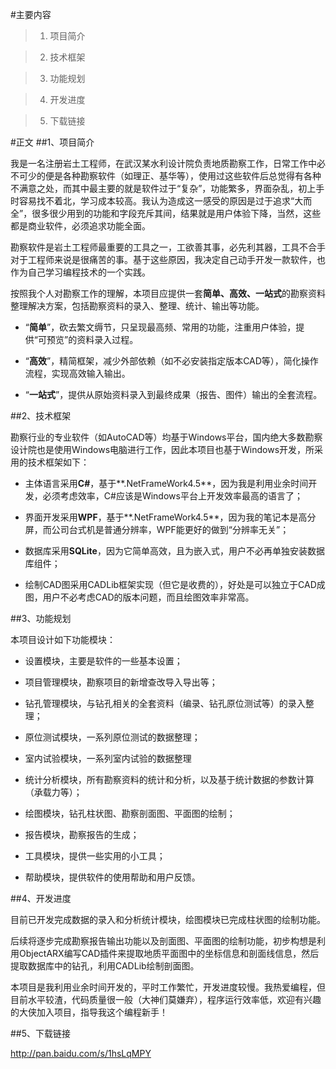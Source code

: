 #主要内容

>1. 项目简介       

>2. 技术框架   

>3. 功能规划   

>4. 开发进度

>5. 下载链接


#正文
##1、项目简介

我是一名注册岩土工程师，在武汉某水利设计院负责地质勘察工作，日常工作中必不可少的便是各种勘察软件（如理正、基华等），使用过这些软件后总觉得有各种不满意之处，而其中最主要的就是软件过于“复杂”，功能繁多，界面杂乱，初上手时容易找不着北，学习成本较高。我认为造成这一感受的原因是过于追求“大而全”，很多很少用到的功能和字段充斥其间，结果就是用户体验下降，当然，这些都是商业软件，必须追求功能全面。   

勘察软件是岩土工程师最重要的工具之一，工欲善其事，必先利其器，工具不合手对于工程师来说是很痛苦的事。基于这些原因，我决定自己动手开发一款软件，也作为自己学习编程技术的一个实践。   

按照我个人对勘察工作的理解，本项目应提供一套**简单、高效、一站式**的勘察资料整理解决方案，包括勘察资料的录入、整理、统计、输出等功能。      

+ “**简单**”，砍去繁文缛节，只呈现最高频、常用的功能，注重用户体验，提供“可预览”的资料录入过程。

+ “**高效**”，精简框架，减少外部依赖（如不必安装指定版本CAD等），简化操作流程，实现高效输入输出。

+ “**一站式**”，提供从原始资料录入到最终成果（报告、图件）输出的全套流程。   


##2、技术框架   

勘察行业的专业软件（如AutoCAD等）均基于Windows平台，国内绝大多数勘察设计院也是使用Windows电脑进行工作，因此本项目也基于Windows开发，所采用的技术框架如下：   

+ 主体语言采用**C#**，基于**.NetFrameWork4.5**，因为我是利用业余时间开发，必须考虑效率，C#应该是Windows平台上开发效率最高的语言了；   

+ 界面开发采用**WPF**，基于**.NetFrameWork4.5**，因为我的笔记本是高分屏，而公司台式机是普通分辨率，WPF能更好的做到“分辨率无关”；   

+ 数据库采用**SQLite**，因为它简单高效，且为嵌入式，用户不必再单独安装数据库组件；    

+ 绘制CAD图采用CADLib框架实现（但它是收费的），好处是可以独立于CAD成图，用户不必考虑CAD的版本问题，而且绘图效率非常高。    


##3、功能规划      

本项目设计如下功能模块：   

+ 设置模块，主要是软件的一些基本设置；   

+ 项目管理模块，勘察项目的新增查改导入导出等；

+ 钻孔管理模块，与钻孔相关的全套资料（编录、钻孔原位测试等）的录入整理；

+ 原位测试模块，一系列原位测试的数据整理；

+ 室内试验模块，一系列室内试验的数据整理

+ 统计分析模块，所有勘察资料的统计和分析，以及基于统计数据的参数计算（承载力等）；

+ 绘图模块，钻孔柱状图、勘察剖面图、平面图的绘制；

+ 报告模块，勘察报告的生成；

+ 工具模块，提供一些实用的小工具；

+ 帮助模块，提供软件的使用帮助和用户反馈。


##4、开发进度

目前已开发完成数据的录入和分析统计模块，绘图模块已完成柱状图的绘制功能。

后续将逐步完成勘察报告输出功能以及剖面图、平面图的绘制功能，初步构想是利用ObjectARX编写CAD插件来提取地质平面图中的坐标信息和剖面线信息，然后提取数据库中的钻孔，利用CADLib绘制剖面图。

本项目是我利用业余时间开发的，平时工作繁忙，开发进度较慢。我热爱编程，但目前水平较渣，代码质量很一般（大神们莫嫌弃），程序运行效率低，欢迎有兴趣的大侠加入项目，指导我这个编程新手！


##5、下载链接

http://pan.baidu.com/s/1hsLqMPY
